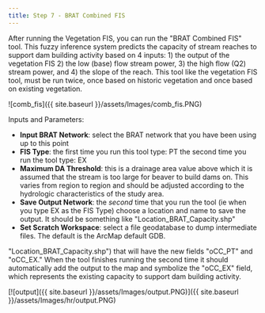 ```yaml
---
title: Step 7 - BRAT Combined FIS
---
```


After running the Vegetation FIS, you can run the "BRAT Combined FIS" tool.  This fuzzy inference system predicts the capacity of stream reaches to support dam building activity based on 4 inputs: 1) the output of the vegetation FIS 2) the low (base) flow stream power, 3) the high flow (Q2) stream power, and 4) the slope of the reach.  This tool like the vegetation FIS tool, must be run twice, once based on historic vegetation and once based on existing vegetation.

![comb_fis]({{ site.baseurl }}/assets/Images/comb_fis.PNG)

Inputs and Parameters:

- **Input BRAT Network**: select the BRAT network that you have been using up to this point
- **FIS Type**:  the first time you run this tool type: PT  the second time you run the tool type: EX
- **Maximum DA Threshold**: this is a drainage area value above which it is assumed that the stream is too large for beaver to build dams on.  This varies from region to region and should be adjusted according to the hydrologic characteristics of the study area.
- **Save Output Network**: the *second* time that you run the tool (ie when you type EX as the FIS Type) choose a location and name to save the output.  It should be something like "Location_BRAT_Capacity.shp"
- **Set Scratch Workspace**: select a file geodatabase to dump intermediate files. The default is the ArcMap default GDB.

"Location_BRAT_Capacity.shp") that will have the new fields "oCC_PT" and "oCC_EX."  When the tool finishes running the second time it should automatically add the output to the map and symbolize the "oCC_EX" field, which represents the existing capacity to support dam building activity.

[![output]({{ site.baseurl }}/assets/Images/output.PNG)]({{ site.baseurl }}/assets/Images/hr/output.PNG)